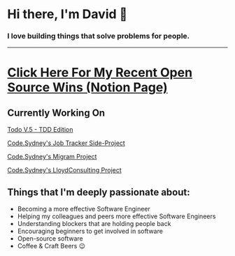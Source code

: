 
# Hi there, I'm David 👋

### I love building things that solve problems for people.

---

# [Click Here For My Recent Open Source Wins (Notion Page)](https://teeang2.notion.site/OSS-Brag-Document-David-Taing-2a67c6e4ef314a2e9fd792d4ae6e69ae)

## Currently Working On

[Todo V.5 - TDD Edition](https://github.com/davidtaing/todo-v5)

[Code.Sydney's Job Tracker Side-Project](https://github.com/codesydney/job-tracker)

[Code.Sydney's Migram Project](https://github.com/codesydney/migram-frontend)

[Code.Sydney's LloydConsulting Project](https://github.com/codesydney/lloydconsulting)

## Things that I'm deeply passionate about:
- Becoming a more effective Software Engineer
- Helping my colleagues and peers more effective Software Engineers
- Understanding blockers that are holding people back
- Encouraging beginners to get involved in software
- Open-source software
- Coffee & Craft Beers 😉
